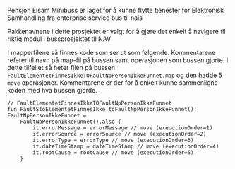 Pensjon Elsam Minibuss er laget for å kunne flytte tjenester for Elektronisk Samhandling fra
enterprise service bus til nais

Pakkenavnene i dette prosjektet er valgt for å gjøre det enkelt å navigere til riktig modul
i bussprosjektet til NAV

I mapperfilene så finnes kode som ser ut som følgende. Kommentarene referer til navn på map-fil på bussen
samt operasjonen som bussen gjorte. I dette tilfellet så heter filen på bussen
`FaultElementetFinnesIkkeTOFaultNpPersonIkkeFunnet.map` og den hadde 5 `move` operasjoner. Kommentarene er der
for å enkelt kunne sammenligne koden med hva bussen gjorde.

```
// FaultElementetFinnesIkkeTOFaultNpPersonIkkeFunnet
fun FaultStoElementetFinnesIkke.toFaultNpPersonIkkeFunnet(): FaultNpPersonIkkeFunnet =
    FaultNpPersonIkkeFunnet().also {
        it.errorMessage = errorMessage // move (executionOrder=1)
        it.errorSource = errorSource // move (executionOrder=2)
        it.errorType = errorType // move (executionOrder=3)
        it.dateTimeStamp = dateTimeStamp // move (executionOrder=4)
        it.rootCause = rootCause // move (executionOrder=5)
    }
```
